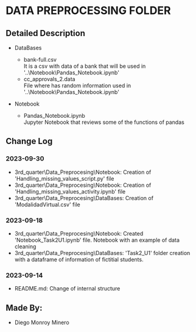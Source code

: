 # DATA PREPROCESSING FOLDER

## Detailed Description
* DataBases
   * bank-full.csv <br> It is a csv with data of a bank that will be used in '..\Notebook\Pandas_Notebook.ipynb'
   * cc_approvals_2.data <br> File where has random information used in '..\Notebook\Pandas_Notebook.ipynb'

* Notebook
   * Pandas_Notebook.ipynb <br> Jupyter Notebook that reviews some of the functions of pandas

## Change Log
### 2023-09-30
- 3rd_quarter\Data_Preprocesing\Notebook\: Creation of 'Handling_missing_values_script.py' file
- 3rd_quarter\Data_Preprocesing\Notebook\: Creation of 'Handling_missing_values_activity.ipynb' file
- 3rd_quarter\Data_Preprocesing\DataBases\: Creation of 'ModalidadVirtual.csv' file

### 2023-09-18
- 3rd_quarter\Data_Preprocesing\Notebook: Created 'Notebook_Task2U1.ipynb' file. Notebook with an example of data cleaning
- 3rd_quarter\Data_Preprocesing\DataBases: 'Task2_U1' folder creation with a dataframe of information of fictitial students.

### 2023-09-14
- README.md: Change of internal structure

## Made By:
* Diego Monroy Minero